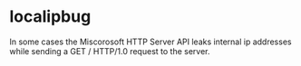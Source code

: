 # localipbug
In some cases the Miscorosoft HTTP Server API leaks internal ip addresses while sending a GET / HTTP/1.0 request to the server.
